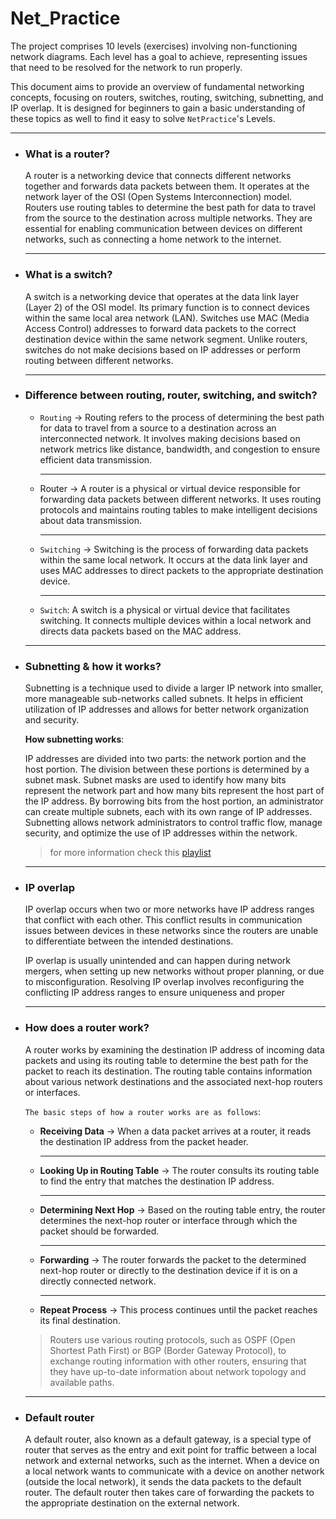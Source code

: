 # Net_Practice

The project comprises 10 levels (exercises) involving non-functioning network diagrams. Each level has a goal to achieve, representing issues that need to be resolved for the network to run properly. <br />

This document aims to provide an overview of fundamental networking concepts, focusing on routers, switches, routing, switching, subnetting, and IP overlap. It is designed for beginners to gain a basic understanding of these topics as well to find it easy to solve `NetPractice`'s Levels.

---
- ### **What is a router?**

	A router is a networking device that connects different networks together and forwards data packets between them. It operates at the network layer of the OSI (Open Systems Interconnection) model. Routers use routing tables to determine the best path for data to travel from the source to the destination across multiple networks. They are essential for enabling communication between devices on different networks, such as connecting a home network to the internet.

	---

- ### **What is a switch?**

	A switch is a networking device that operates at the data link layer (Layer 2) of the OSI model. Its primary function is to connect devices within the same local area network (LAN). Switches use MAC (Media Access Control) addresses to forward data packets to the correct destination device within the same network segment. Unlike routers, switches do not make decisions based on IP addresses or perform routing between different networks.

	---

- ### **Difference between routing, router, switching, and switch?**

	- `Routing` -> Routing refers to the process of determining the best path for data to travel from a source to a destination across an interconnected network. It involves making decisions based on network metrics like distance, bandwidth, and congestion to ensure efficient data transmission.

		---

	- Router -> A router is a physical or virtual device responsible for forwarding data packets between different networks. It uses routing protocols and maintains routing tables to make intelligent decisions about data transmission.

		---

	- `Switching` -> Switching is the process of forwarding data packets within the same local network. It occurs at the data link layer and uses MAC addresses to direct packets to the appropriate destination device.

		---

	- `Switch`: A switch is a physical or virtual device that facilitates switching. It connects multiple devices within a local network and directs data packets based on the MAC address.

	---
- ### **Subnetting & how it works?**

	Subnetting is a technique used to divide a larger IP network into smaller, more manageable sub-networks called subnets. It helps in efficient utilization of IP addresses and allows for better network organization and security.

	__How subnetting works__:

	IP addresses are divided into two parts: the network portion and the host portion. The division between these portions is determined by a subnet mask.
	Subnet masks are used to identify how many bits represent the network part and how many bits represent the host part of the IP address.
	By borrowing bits from the host portion, an administrator can create multiple subnets, each with its own range of IP addresses.
	Subnetting allows network administrators to control traffic flow, manage security, and optimize the use of IP addresses within the network.

	> for more information check this [playlist](https://www.youtube.com/watch?v=BWZ-MHIhqjM&list=PLIFyRwBY_4bQUE4IB5c4VPRyDoLgOdExE&pp=iAQB)

	---

- ### **IP overlap**

	IP overlap occurs when two or more networks have IP address ranges that conflict with each other. This conflict results in communication issues between devices in these networks since the routers are unable to differentiate between the intended destinations.

	IP overlap is usually unintended and can happen during network mergers, when setting up new networks without proper planning, or due to misconfiguration. Resolving IP overlap involves reconfiguring the conflicting IP address ranges to ensure uniqueness and proper 

	---

- ### **How does a router work?**

	A router works by examining the destination IP address of incoming data packets and using its routing table to determine the best path for the packet to reach its destination. The routing table contains information about various network destinations and the associated next-hop routers or interfaces.

	`The basic steps of how a router works are as follows`:

	- **Receiving Data** -> When a data packet arrives at a router, it reads the destination IP address from the packet header.
		
		---
	
	- **Looking Up in Routing Table** -> The router consults its routing table to find the entry that matches the destination IP address.
	
		---
	
	- **Determining Next Hop** -> Based on the routing table entry, the router determines the next-hop router or interface through which the packet should be forwarded.
	
		---

	- **Forwarding** -> The router forwards the packet to the determined next-hop router or directly to the destination device if it is on a directly connected network.
	
		---
	
	- **Repeat Process** -> This process continues until the packet reaches its final destination.

	> Routers use various routing protocols, such as OSPF (Open Shortest Path First) or BGP (Border Gateway Protocol), to exchange routing information with other routers, ensuring that they have up-to-date information about network topology and available paths.

	---

- ### **Default router**

	A default router, also known as a default gateway, is a special type of router that serves as the entry and exit point for traffic between a local network and external networks, such as the internet. When a device on a local network wants to communicate with a device on another network (outside the local network), it sends the data packets to the default router. The default router then takes care of forwarding the packets to the appropriate destination on the external network.